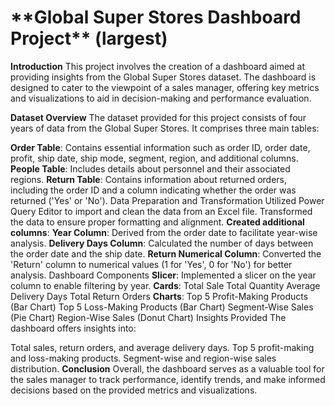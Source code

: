 <h1>**Global Super Stores Dashboard Project** (largest)</h1>

**Introduction**
This project involves the creation of a dashboard aimed at providing insights from the Global Super Stores dataset. The dashboard is designed to cater to the viewpoint of a sales manager, offering key metrics and visualizations to aid in decision-making and performance evaluation.

**Dataset Overview**
The dataset provided for this project consists of four years of data from the Global Super Stores. It comprises three main tables:

**Order Table**: Contains essential information such as order ID, order date, profit, ship date, ship mode, segment, region, and additional columns.
**People Table**: Includes details about personnel and their associated regions.
**Return Table**: Contains information about returned orders, including the order ID and a column indicating whether the order was returned ('Yes' or 'No').
Data Preparation and Transformation
Utilized Power Query Editor to import and clean the data from an Excel file.
Transformed the data to ensure proper formatting and alignment.
**Created additional columns**:
**Year Column**: Derived from the order date to facilitate year-wise analysis.
**Delivery Days Column**: Calculated the number of days between the order date and the ship date.
**Return Numerical Column**: Converted the 'Return' column to numerical values (1 for 'Yes', 0 for 'No') for better analysis.
Dashboard Components
**Slicer**: Implemented a slicer on the year column to enable filtering by year.
**Cards**:
Total Sale
Total Quantity
Average Delivery Days
Total Return Orders
**Charts**:
Top 5 Profit-Making Products (Bar Chart)
Top 5 Loss-Making Products (Bar Chart)
Segment-Wise Sales (Pie Chart)
Region-Wise Sales (Donut Chart)
Insights Provided
The dashboard offers insights into:

Total sales, return orders, and average delivery days.
Top 5 profit-making and loss-making products.
Segment-wise and region-wise sales distribution.
**Conclusion**
Overall, the dashboard serves as a valuable tool for the sales manager to track performance, identify trends, and make informed decisions based on the provided metrics and visualizations.


